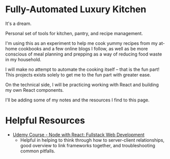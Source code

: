 # Fully-Automated Luxury Kitchen

It's a dream. 

Personal set of tools for kitchen, pantry, and recipe management. 

I'm using this as an experiment to help me cook yummy recipes from my at-home cookbooks and a few online blogs I follow, as well as be more conscious of meal planning and prepping as a way of reducing food waste in my household. 

I will make no attempt to automate the cooking itself – that is the fun part! This projects exists solely to get me to the fun part with greater ease. 

On the technical side, I will be practicing working with React and building my own React components.

I'll be adding some of my notes and the resources I find to this page. 

# Helpful Resources

+ [Udemy Course - Node with React: Fullstack Web Development](https://www.udemy.com/course/node-with-react-fullstack-web-development/)
    + Helpful in helping to think through how to server-client relationships, good overview to link frameworks together, and troubleshooting common pitfalls. 